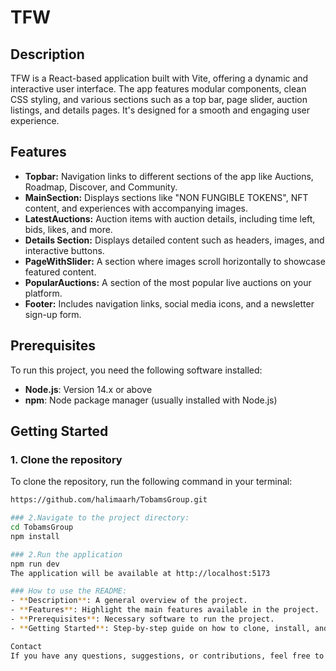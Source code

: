 # TFW

## Description
TFW is a React-based application built with Vite, offering a dynamic and interactive user interface. The app features modular components, clean CSS styling, and various sections such as a top bar, page slider, auction listings, and details pages. It's designed for a smooth and engaging user experience.

## Features
- **Topbar:** Navigation links to different sections of the app like Auctions, Roadmap, Discover, and Community.
- **MainSection:** Displays sections like "NON FUNGIBLE TOKENS", NFT content, and experiences with accompanying images.
- **LatestAuctions:** Auction items with auction details, including time left, bids, likes, and more.
- **Details Section:** Displays detailed content such as headers, images, and interactive buttons.
- **PageWithSlider:** A section where images scroll horizontally to showcase featured content.
- **PopularAuctions:** A section of the most popular live auctions on your platform.
- **Footer:** Includes navigation links, social media icons, and a newsletter sign-up form.

## Prerequisites
To run this project, you need the following software installed:
- **Node.js**: Version 14.x or above
- **npm**: Node package manager (usually installed with Node.js)

## Getting Started

### 1. Clone the repository
To clone the repository, run the following command in your terminal:

```bash
https://github.com/halimaarh/TobamsGroup.git

### 2.Navigate to the project directory:
cd TobamsGroup
npm install

### 2.Run the application
npm run dev
The application will be available at http://localhost:5173

### How to use the README:
- **Description**: A general overview of the project.
- **Features**: Highlight the main features available in the project.
- **Prerequisites**: Necessary software to run the project.
- **Getting Started**: Step-by-step guide on how to clone, install, and run the project.

Contact
If you have any questions, suggestions, or contributions, feel free to open an issue or submit a pull request on the GitHub repository.




